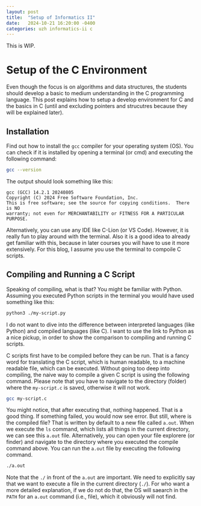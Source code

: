 ```yaml
---
layout: post
title:  "Setup of Informatics II"
date:   2024-10-21 16:20:00 -0400
categories: uzh informatics-ii c
---
```


This is WIP. 

# Setup of the C Environment

Even though the focus is on algorithms and data structures, the students should
develop a basic to medium understanding in the C programming language. This
post explains how to setup a develop environment for C and the basics in C
(until and excluding pointers and strucutres because they will be explained
later).


## Installation

Find out how to install the `gcc` compiler for your operating system (OS). You
can check if it is installed by opening a terminal (or cmd) and executing the
following command:

```bash
gcc --version
```
 
The output should look something like this:

```
gcc (GCC) 14.2.1 20240805
Copyright (C) 2024 Free Software Foundation, Inc.
This is free software; see the source for copying conditions.  There is NO
warranty; not even for MERCHANTABILITY or FITNESS FOR A PARTICULAR PURPOSE.
```


Alternatively, you can use any IDE like C-Lion (or VS Code). However, it is
really fun to play around with the terminal. Also it is a good idea to already
get familiar with this, because in later courses you will have to use it more
extensively. For this blog, I assume you use the terminal to compoile C
scripts.


## Compiling and Running a C Script

Speaking of compiling, what is that? You might be familiar with
Python. Assuming you executed Python scripts in the terminal you would have
used something like this:

```bash
python3 ./my-script.py
```

I do not want to dive into the difference between interpreted languages (like
Python) and compiled languages (like C). I want to use the link to Python as a
nice pickup, in order to show the comparison to compiling and running C
scripts.


C scripts first have to be compiled before they can be run. That is a fancy
word for translating the C script, which is human readable, to a machine
readable file, which can be executed. Without going too deep into compiling,
the naive way to compile a given C script is using the following
command. Please note that you have to navigate to the directory (folder) where
the `my-script.c` is saved, otherwise it will not work. 

```bash
gcc my-script.c
```

You might notice, that after executing that, nothing happened. That is a good
thing. If something failed, you would now see error. But still, where is the
compiled file? That is written by default to a new file called `a.out`. When we
execute the `ls` command, which lists all things in the current directory, we
can see this `a.out` file. Alternatively, you can open your file explorere (or
finder) and navigate to the directory where you executed the compile command
above. You can run the `a.out` file by executing the following command.

```bash
./a.out
```

Note that the `./` in front of the `a.out` are important. We need to explicitly
say that we want to execute a file in the current directory (`./`). For who
want a more detailed explanation, if we do not do that, the OS will saearch in
the `PATH` for an `a.out` command (i.e., file), which it obviously will not
find.





